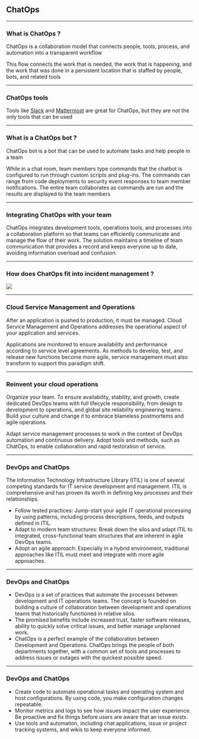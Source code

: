 ## ChatOps

----

### What is ChatOps ?

ChatOps is a collaboration model that connects people, tools, process, and automation into a transparent workflow

This flow connects the work that is needed, the work that is happening, and the work that was done in a persistent location that is staffed by people, bots, and related tools

----

### ChatOps tools

Tools like [Slack](https://slack.com) and [Mattermost](https://mattermost.com/) are great for ChatOps, but they are not the only tools that can be used

----

### What is a ChatOps bot ?

ChatOps bot is a bot that can be used to automate tasks and help people in a team

While in a chat room, team members type commands that the chatbot is configured to run through custom scripts and plug-ins. The commands can range from code deployments to security event responses to team member notifications. The entire team collaborates as commands are run and the results are displayed to the team members

----

### Integrating ChatOps with your team

ChatOps integrates development tools, operations tools, and processes into a collaboration platform so that teams can efficiently communicate and manage the flow of their work. The solution maintains a timeline of team communication that provides a record and keeps everyone up to date, avoiding information overload and confusion.

----

### How does ChatOps fit into incident management ?

![](https://www.ibm.com/cloud/architecture/images/courses/chatops-advocate/how-chatops-integrates.jpg)

----

### Cloud Service Management and Operations

After an application is pushed to production, it must be managed. Cloud Service Management and Operations addresses the operational aspect of your application and services.

Applications are monitored to ensure availability and performance according to service level agreements. As methods to develop, test, and release new functions become more agile, service management must also transform to support this paradigm shift.

----

### Reinvent your cloud operations

Organize your team. To ensure availability, stability, and growth, create dedicated DevOps teams with full lifecycle responsibility, from design to development to operations, and global site reliability engineering teams. Build your culture and change it to embrace blameless postmortems and agile operations.

Adapt service management processes to work in the context of DevOps automation and continuous delivery. Adopt tools and methods, such as ChatOps, to enable collaboration and rapid restoration of service.

----

### DevOps and ChatOps

The Information Technology Infrastructure Library (ITIL) is one of several competing standards for IT service development and management. ITIL is comprehensive and has proven its worth in defining key processes and their relationships.

* Follow tested practices: Jump-start your agile IT operational processing by using patterns, including process descriptions, feeds, and outputs defined in ITIL.
* Adapt to modern team structures: Break down the silos and adapt ITIL to integrated, cross-functional team structures that are inherent in agile DevOps teams.
* Adopt an agile approach: Especially in a hybrid environment, traditional approaches like ITIL must meet and integrate with more agile approaches.

----

### DevOps and ChatOps

* DevOps is a set of practices that automate the processes between development and IT operations teams. The concept is founded on building a culture of collaboration between development and operations teams that historically functioned in relative silos.
* The promised benefits include increased trust, faster software releases, ability to quickly solve critical issues, and better manage unplanned work.
* ChatOps is a perfect example of the collaboration between Development and Operations. ChatOps brings the people of both departments together, with a common set of tools and processes to address issues or outages with the quickest possible speed.

----

### DevOps and ChatOps

* Create code to automate operational tasks and operating system and host configurations. By using code, you make configuration changes repeatable.
* Monitor metrics and logs to see how issues impact the user experience. Be proactive and fix things before users are aware that an issue exists.
* Use tools and automation, including chat applications, issue or project tracking systems, and wikis to keep everyone informed.